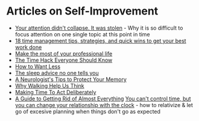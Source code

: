 # Articles on Self-Improvement

* [Your attention didn't collapse. It was stolen](https://www.theguardian.com/science/2022/jan/02/attention-span-focus-screens-apps-smartphones-social-media) - Why it is so difficult to focus attention on one single topic at this point in time
* [18 time management tips, strategies, and quick wins to get your best work done](https://asana.com/resources/time-management-tips)
* [Make the most of your professional life](https://www.linkedin.com/feed/)
* [The Time Hack Everyone Should Know](https://thereader.mitpress.mit.edu/the-time-hack-everyone-should-know/)
* [How to Want Less](https://www.theatlantic.com/magazine/archive/2022/03/why-we-are-never-satisfied-happiness/621304/)
* [The sleep advice no one tells you](https://www.vox.com/even-better/23366918/unconventional-sleep-advice)
* [A Neurologist's Tips to Protect Your Memory](https://www.nytimes.com/2022/07/06/well/mind/memory-loss-prevention.html)
* [Why Walking Help Us Think](https://www.newyorker.com/tech/annals-of-technology/walking-helps-us-think)
* [Making Time To Act Deliberately](https://statushero.com/blog/making-time-to-act-deliberately/)
* [A Guide to Getting Rid of Almost Everything](https://www.newyorker.com/magazine/2022/02/28/a-guide-to-getting-rid-of-almost-everything-decluttering)
[You can't control time, but you can change your relationship with the clock](https://www.npr.org/2021/10/16/1045396983/time-management-tips-oliver-burkeman) - how to relativize & let go of excesive planning when things don't go as expected
